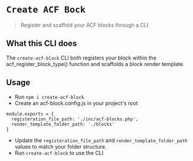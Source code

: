 # `Create ACF Bock`

> Register and scaffold your ACF blocks through a CLI

## What this CLI does
The `create-acf-block` CLI both registers your block within the acf_register_block_type() function and scaffolds a block render template.

## Usage

- Run `npm i create-acf-block`
- Create an acf-block.config.js in your project's root

```
module.exports = {
  registeration_file_path: './inc/acf-blocks.php',
  render_template_folder_path: './blocks'
}
```

- Update the `registeration_file_path` and `render_template_folder_path` values to match your folder structure.
- Run `create-acf-block` to use the CLI